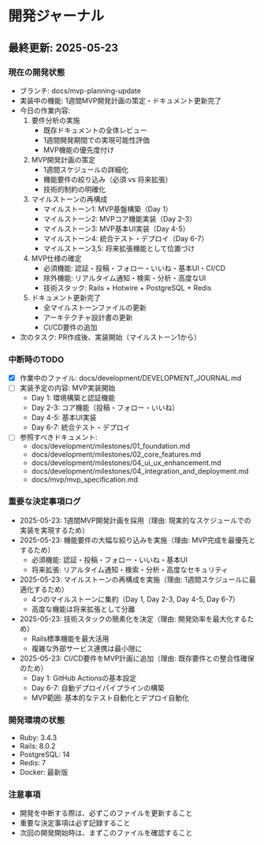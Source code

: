 # 開発ジャーナル

## 最終更新: 2025-05-23

### 現在の開発状態
- ブランチ: docs/mvp-planning-update
- 実装中の機能: 1週間MVP開発計画の策定・ドキュメント更新完了
- 今日の作業内容:
  1. 要件分析の実施
     - 既存ドキュメントの全体レビュー
     - 1週間開発期間での実現可能性評価
     - MVP機能の優先度付け
  2. MVP開発計画の策定
     - 1週間スケジュールの詳細化
     - 機能要件の絞り込み（必須 vs 将来拡張）
     - 技術的制約の明確化
  3. マイルストーンの再構成
     - マイルストーン1: MVP基盤構築（Day 1）
     - マイルストーン2: MVPコア機能実装（Day 2-3）
     - マイルストーン3: MVP基本UI実装（Day 4-5）
     - マイルストーン4: 統合テスト・デプロイ（Day 6-7）
     - マイルストーン3,5: 将来拡張機能として位置づけ
  4. MVP仕様の確定
     - 必須機能: 認証・投稿・フォロー・いいね・基本UI・CI/CD
     - 除外機能: リアルタイム通知・検索・分析・高度なUI
     - 技術スタック: Rails + Hotwire + PostgreSQL + Redis
  5. ドキュメント更新完了
     - 全マイルストーンファイルの更新
     - アーキテクチャ設計書の更新
     - CI/CD要件の追加
- 次のタスク: PR作成後、実装開始（マイルストーン1から）

### 中断時のTODO
- [x] 作業中のファイル: docs/development/DEVELOPMENT_JOURNAL.md
- [ ] 実装予定の内容: MVP実装開始
  - Day 1: 環境構築と認証機能
  - Day 2-3: コア機能（投稿・フォロー・いいね）
  - Day 4-5: 基本UI実装
  - Day 6-7: 統合テスト・デプロイ
- [ ] 参照すべきドキュメント:
  - docs/development/milestones/01_foundation.md
  - docs/development/milestones/02_core_features.md
  - docs/development/milestones/04_ui_ux_enhancement.md
  - docs/development/milestones/04_integration_and_deployment.md
  - docs/mvp/mvp_specification.md

### 重要な決定事項ログ
- 2025-05-23: 1週間MVP開発計画を採用（理由: 現実的なスケジュールでの実装を実現するため）
- 2025-05-23: 機能要件の大幅な絞り込みを実施（理由: MVP完成を最優先とするため）
  - 必須機能: 認証・投稿・フォロー・いいね・基本UI
  - 将来拡張: リアルタイム通知・検索・分析・高度なセキュリティ
- 2025-05-23: マイルストーンの再構成を実施（理由: 1週間スケジュールに最適化するため）
  - 4つのマイルストーンに集約（Day 1, Day 2-3, Day 4-5, Day 6-7）
  - 高度な機能は将来拡張として分離
- 2025-05-23: 技術スタックの簡素化を決定（理由: 開発効率を最大化するため）
  - Rails標準機能を最大活用
  - 複雑な外部サービス連携は最小限に
- 2025-05-23: CI/CD要件をMVP計画に追加（理由: 既存要件との整合性確保のため）
  - Day 1: GitHub Actionsの基本設定
  - Day 6-7: 自動デプロイパイプラインの構築
  - MVP範囲: 基本的なテスト自動化とデプロイ自動化

### 開発環境の状態
- Ruby: 3.4.3
- Rails: 8.0.2
- PostgreSQL: 14
- Redis: 7
- Docker: 最新版

### 注意事項
- 開発を中断する際は、必ずこのファイルを更新すること
- 重要な決定事項は必ず記録すること
- 次回の開発開始時は、まずこのファイルを確認すること 